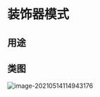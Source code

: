 # 装饰器模式





## 用途





## 类图



![image-20210514114943176](https://tva1.sinaimg.cn/large/008i3skNgy1gqhtazbe9uj31f40nsq5p.jpg)
